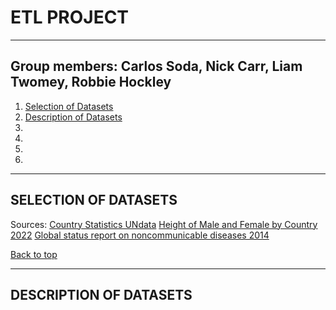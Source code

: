 # ETL PROJECT
---
Group members: Carlos Soda, Nick Carr, Liam Twomey, Robbie Hockley
---
1. [Selection of Datasets](#selection-of-datasets)
2. [Description of Datasets](#description-of-datasets)
3.
4.
5.
6.
---
## SELECTION OF DATASETS

Sources: 
[Country Statistics UNdata](https://www.kaggle.com/datasets/sudalairajkumar/undata-country-profiles)
[Height of Male and Female by Country 2022](https://www.kaggle.com/datasets/majyhain/height-of-male-and-female-by-country-2022)
[Global status report on noncommunicable diseases 2014](https://www.who.int/publications/i/item/9789241564854)

[Back to top](#etl-project)

---
## DESCRIPTION OF DATASETS


